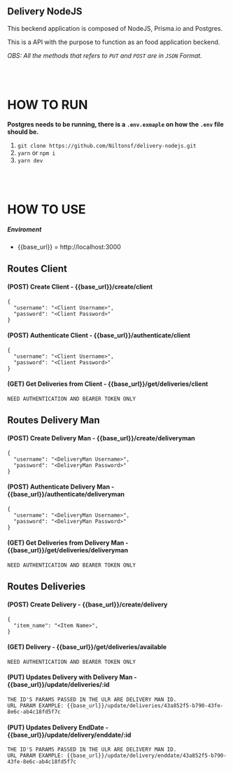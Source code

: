 ## Delivery NodeJS

This beckend application is composed of NodeJS, Prisma.io and Postgres.

This is a API with the purpose to function as an food application beckend.

*OBS: All the methods that refers to `PUT` and `POST` are in `JSON` Format.*

<br><br>

# HOW TO RUN 
**Postgres needs to be running, there is a `.env.exmaple` on how the `.env` file should be.**
 1. `git clone https://github.com/Niltonsf/delivery-nodejs.git`
 2. `yarn` or `npm i`
 3. `yarn dev`

<br><br>

# HOW TO USE

##### Enviroment
- {{base_url}} = http://localhost:3000

## Routes Client
#### (POST) Create Client - {{base_url}}/create/client
```
{
  "username": "<Client Username>",
  "password": "<Client Password>"
}
```
#### (POST) Authenticate Client - {{base_url}}/authenticate/client
```
{
  "username": "<Client Username>",
  "password": "<Client Password>"
}
```
#### (GET) Get Deliveries from Client - {{base_url}}/get/deliveries/client
```
NEED AUTHENTICATION AND BEARER TOKEN ONLY
```

## Routes Delivery Man
#### (POST) Create Delivery Man - {{base_url}}/create/deliveryman
```
{
  "username": "<DeliveryMan Username>",
  "password": "<DeliveryMan Password>"
}
```
#### (POST) Authenticate Delivery Man - {{base_url}}/authenticate/deliveryman
```
{
  "username": "<DeliveryMan Username>",
  "password": "<DeliveryMan Password>"
}
```
#### (GET) Get Deliveries from Delivery Man - {{base_url}}/get/deliveries/deliveryman
```
NEED AUTHENTICATION AND BEARER TOKEN ONLY
```

## Routes Deliveries
#### (POST) Create Delivery - {{base_url}}/create/delivery
```
{
  "item_name": "<Item Name>",
}
```
#### (GET) Delivery - {{base_url}}/get/deliveries/available
```
NEED AUTHENTICATION AND BEARER TOKEN ONLY
```
#### (PUT) Updates Delivery with Delivery Man - {{base_url}}/update/deliveries/:id
```
THE ID'S PARAMS PASSED IN THE ULR ARE DELIVERY MAN ID. 
URL PARAM EXAMPLE: {{base_url}}/update/deliveries/43a852f5-b790-43fe-8e6c-ab4c18fd5f7c
```
#### (PUT) Updates Delivery EndDate - {{base_url}}/update/delivery/enddate/:id
```
THE ID'S PARAMS PASSED IN THE ULR ARE DELIVERY MAN ID. 
URL PARAM EXAMPLE: {{base_url}}/update/delivery/enddate/43a852f5-b790-43fe-8e6c-ab4c18fd5f7c
```
